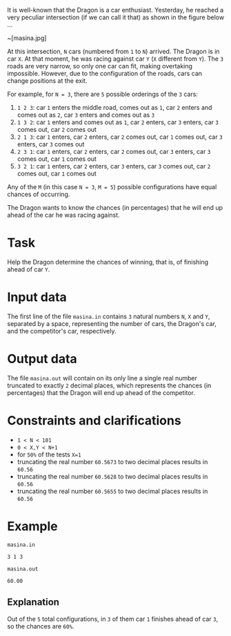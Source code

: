 It is well-known that the Dragon is a car enthusiast. Yesterday, he reached a very peculiar intersection (if we can call it that) as shown in the figure below …

~[masina.jpg]

At this intersection, `N` cars (numbered from `1` to `N`) arrived. The Dragon is in car `X`. At that moment, he was racing against car `Y` (`X` different from `Y`). The `3` roads are very narrow, so only one car can fit, making overtaking impossible. However, due to the configuration of the roads, cars can change positions at the exit.

For example, for `N = 3`, there are `5` possible orderings of the `3` cars:
1. `1 2 3`: car `1` enters the middle road, comes out as `1`, car `2` enters and comes out as `2`, car `3` enters and comes out as `3`
2. `1 3 2`: car `1` enters and comes out as `1`, car `2` enters, car `3` enters, car `3` comes out, car `2` comes out
3. `2 1 3`: car `1` enters, car `2` enters, car `2` comes out, car `1` comes out, car `3` enters, car `3` comes out
4. `2 3 1`: car `1` enters, car `2` enters, car `2` comes out, car `3` enters, car `3` comes out, car `1` comes out
5. `3 2 1`: car `1` enters, car `2` enters, car `3` enters, car `3` comes out, car `2` comes out, car `1` comes out

Any of the `M` (in this case `N = 3`, `M = 5`) possible configurations have equal chances of occurring.

The Dragon wants to know the chances (in percentages) that he will end up ahead of the car he was racing against.

# Task
Help the Dragon determine the chances of winning, that is, of finishing ahead of car `Y`.

# Input data
The first line of the file `masina.in` contains `3` natural numbers `N`, `X` and `Y`, separated by a space, representing the number of cars, the Dragon's car, and the competitor's car, respectively.

# Output data
The file `masina.out` will contain on its only line a single real number truncated to exactly `2` decimal places, which represents the chances (in percentages) that the Dragon will end up ahead of the competitor.

# Constraints and clarifications
* `1 < N < 101`
* `0 < X,Y < N+1`
* for `50%` of the tests `X=1`
* truncating the real number `60.5673` to two decimal places results in `60.56`
* truncating the real number `60.5628` to two decimal places results in `60.56`
* truncating the real number `60.5655` to two decimal places results in `60.56`

# Example

`masina.in`
```
3 1 3
```

`masina.out`
```
60.00
```

Explanation
---

Out of the `5` total configurations, in `3` of them car `1` finishes ahead of car `3`, so the chances are `60%`.